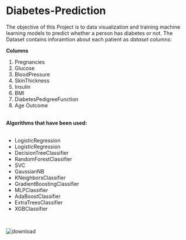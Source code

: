 # Diabetes-Prediction
The objective of this Project is to data visualization and training machine learning models to predict whether a person has diabetes or not.
The Dataset contains inforamtion about each patient as <i>dataset columns</i>:

<b>Columns</b>
<ol>
  <li>Pregnancies</li>
  <li>Glucose</li>
  <li>BloodPressure</li>
  <li>SkinThickness</li>
  <li>Insulin</li>
  <li>BMI</li>
  <li>DiabetesPedigreeFunction</li>
  <li>Age Outcome</li>
</ol>
<br>
<b>Algorithms that have been used:</b>
<br><br>
<ul>
  <li>LogisticRegression</li>
  <li>LogisticRegression</li>
  <li>DecisionTreeClassifier</li>
  <li>RandomForestClassifier</li>
  <li>SVC</li>
  <li>GaussianNB</li>
  <li>KNeighborsClassifier</li>
  <li>GradientBoostingClassifier</li>
  <li>MLPClassifier</li>
  <li>AdaBoostClassifier</li>
  <li>ExtraTreesClassifier</li>
  <li>XGBClassifier</li>
 </ul> 
 
 <br>

![download](https://user-images.githubusercontent.com/92305900/225892921-6a23479b-dece-488f-b986-10c515ff3aeb.png)
